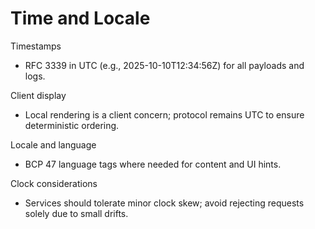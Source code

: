 # Time and Locale

Timestamps
- RFC 3339 in UTC (e.g., 2025-10-10T12:34:56Z) for all payloads and logs.

Client display
- Local rendering is a client concern; protocol remains UTC to ensure deterministic ordering.

Locale and language
- BCP 47 language tags where needed for content and UI hints.

Clock considerations
- Services should tolerate minor clock skew; avoid rejecting requests solely due to small drifts.

